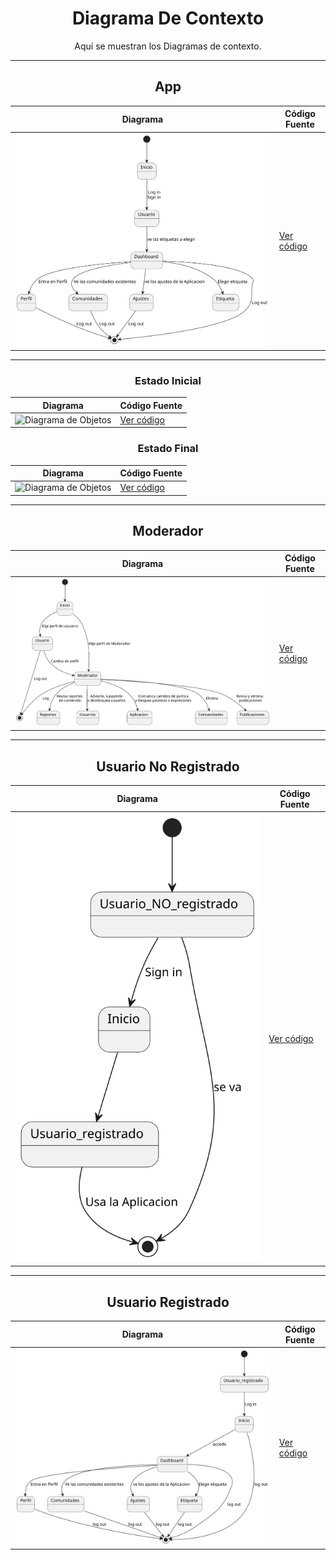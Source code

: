 <div align="center">

# Diagrama De Contexto

Aquí se muestran los Diagramas de contexto.

---
## App

| **Diagrama** | **Código Fuente** |
|--------------|--------------------|
| ![App](/CdU/DdContexto_app/1ª_Iteración/DdContexto_App.svg) | [Ver código](/CdU/DdContexto_app/1ª_Iteración/DdContexto_app.puml) |

---
### Estado Inicial

| **Diagrama** | **Código Fuente** |
|--------------|--------------------|
| ![Diagrama de Objetos](/Documentación/Diagramas_Estados_casos_concretos/Inicial/Diagrama_estado_inicial.svg) | [Ver código](/Documentación/Diagramas_Estados_casos_concretos/Inicial/Diagrama_estado_inicial.puml) |

### Estado Final

| **Diagrama** | **Código Fuente** |
|--------------|--------------------|
| ![Diagrama de Objetos](/Documentación/Diagramas_Estados_casos_concretos/Final/Diagrama_estado_final.svg) | [Ver código](/Documentación/Diagramas_Estados_casos_concretos/Final/Diagrama_estado_final.puml) |

---
## Moderador

| **Diagrama** | **Código Fuente** |
|--------------|--------------------|
| ![Moderador](/CdU/DdContexto_Mod/1ª_Iteración/DdContexto_Mod.svg) | [Ver código](/CdU/DdContexto_Mod/1ª_Iteración/DdContexto_Mod.puml) |

---
## Usuario No Registrado

| **Diagrama** | **Código Fuente** |
|--------------|--------------------|
| ![UsuarioNR](/CdU/DdContexto_UsuarioNR/1ª_Iteración/DdContexto_UsuarioNR.svg) | [Ver código](/CdU/DdContexto_UsuarioNR/1ª_Iteración/DdContexto_UsuarioNR.puml) |

---
## Usuario Registrado

| **Diagrama** | **Código Fuente** |
|--------------|--------------------|
| ![UsuarioR](/CdU/DdContexto_UsuarioR/1ª_Iteración/DdContexto_UsuarioR.svg) | [Ver código](/CdU/DdContexto_UsuarioR/1ª_Iteración/DdContexto_UsuarioR.puml) |

</div>

